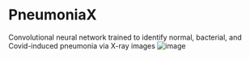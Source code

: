 # PneumoniaX
 Convolutional neural network trained to identify normal, bacterial, and Covid-induced pneumonia via X-ray images
![image](https://github.com/Wanderoooo/PneumoniaX/assets/137996848/9a2eaa82-e6bb-45d2-8e22-0983de44386d)
